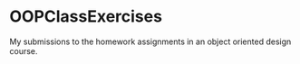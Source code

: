 # OOPClassExercises
My submissions to the homework assignments in an object oriented design course.
